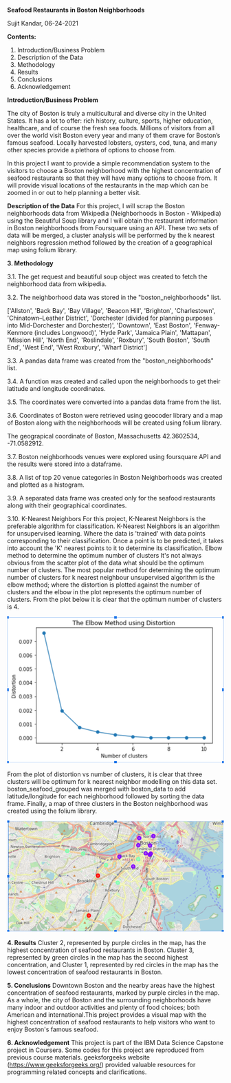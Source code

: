 __Seafood Restaurants in Boston Neighborhoods__

Sujit Kandar, 06-24-2021


__Contents:__
1. Introduction/Business Problem
2. Description of the Data
3. Methodology
4. Results
5. Conclusions
6. Acknowledgement






__Introduction/Business Problem__

The city of Boston is truly a multicultural and diverse city in the United States. It has a lot to offer: rich history, culture, sports, higher education, healthcare, and of course the fresh sea foods. Millions of visitors from all over the world visit Boston every year and many of them crave for Boston’s famous seafood. Locally harvested lobsters, oysters, cod, tuna, and many other species provide a plethora of options to choose from. 

In this project I want to provide a simple recommendation system to the visitors to choose a Boston neighborhood with the highest concentration of seafood restaurants so that they will have many options to choose from. It will provide visual locations of the restaurants in the map which can be zoomed in or out to help planning a better visit. 


__Description of the Data__
For this project, I will scrap the Boston neighborhoods data from Wikipedia (Neighborhoods in Boston - Wikipedia) using the Beautiful Soup library and I will obtain the restaurant information in Boston neighborhoods from Foursquare using an API. These two sets of data will be merged, a cluster analysis will be performed by the k nearest neighbors regression method followed by the creation of a geographical map using folium library.


__3. Methodology__

3.1. The get request and beautiful soup object was created to fetch the neighborhood data from wikipedia.

3.2. The neighborhood data was stored in the "boston_neighborhoods" list.

['Allston',
 'Back Bay',
 'Bay Village',
 'Beacon Hill',
 'Brighton',
 'Charlestown',
 'Chinatown–Leather District',
 'Dorchester (divided for planning purposes into Mid-Dorchester and Dorchester)',
 'Downtown',
 'East Boston',
 'Fenway-Kenmore (includes Longwood)',
 'Hyde Park',
 'Jamaica Plain',
 'Mattapan',
 'Mission Hill',
 'North End',
 'Roslindale',
 'Roxbury',
 'South Boston',
 'South End',
 'West End',
 'West Roxbury',
 'Wharf District']

3.3. A pandas data frame was created from the "boston_neighborhoods" list.

3.4. A function was created and called upon the neighborhoods to get their latitude and longitude coordinates.

3.5. The coordinates were converted into a pandas data frame from the list.

3.6. Coordinates of Boston were retrieved using geocoder library and a map of Boston along with the neighborhoods will be created using folium library.

The geograpical coordinate of Boston, Massachusetts 42.3602534, -71.0582912.



3.7. Boston neighborhoods venues were explored using foursquare API and the results were stored into a dataframe.


3.8. A list of top 20 venue categories in Boston Neighborhoods was created and plotted as a histogram.


3.9. A separated data frame was created only for the seafood restaurants along with their geographical coordinates.

 
3.10. K-Nearest Neighbors
For this project, K-Nearest Neighbors is the preferable algorithm for classification. K-Nearest Neighbors is an algorithm for unsupervised learning. Where the data is 'trained' with data points corresponding to their classification. Once a point is to be predicted, it takes into account the 'K' nearest points to it to determine its classification.
Elbow method to determine the optimum number of clusters
It's not always obvious from the scatter plot of the data what should be the optimum number of clusters. The most popular method for determining the optimum number of clusters for k nearest neighbour unsupervised algorithm is the elbow method; where the distortion is plotted against the number of clusters and the elbow in the plot represents the optimum number of clusters. From the plot below it is clear that the optimum number of clusters is 4.

![](https://github.com/SKandar-1/Figures/blob/main/Elbow_Method_K.PNG)

From the plot of distortion vs number of clusters, it is clear that three clusters will be optimum for k nearest neighbor modelling on this data set.
boston_seafood_grouped was merged with boston_data to add latitude/longitude for each neighborhood followed by sorting the data frame. 
Finally, a map of three clusters in the Boston neighborhood was created using the folium library.

![](https://github.com/SKandar-1/Figures/blob/main/Seafood_Restaurants_Cluster_Boston.PNG)



__4. Results__
Cluster 2, represented by purple circles in the map, has the highest concentration of seafood restaurants in Boston. Cluster 3, represented by green circles in the map has the second highest concentration, and Cluster 1, represented by red circles in the map has the lowest concentration of seafood restaurants in Boston.

__5. Conclusions__
Downtown Boston and the nearby areas have the highest concentration of seafood restaurants, marked by purple circles in the map. As a whole, the city of Boston and the surrounding neighborhoods have many indoor and outdoor activities and plenty of food choices; both American and international.This project provides a visual map with the highest concentration of seafood restaurants to help visitors who want to enjoy Boston's famous seafood.


__6. Acknowledgement__
This project is part of the IBM Data Science Capstone project in Coursera. Some codes for this project are reproduced from previous course materials. geeksforgeeks website (https://www.geeksforgeeks.org/) provided valuable resources for programming related concepts and clarifications.



